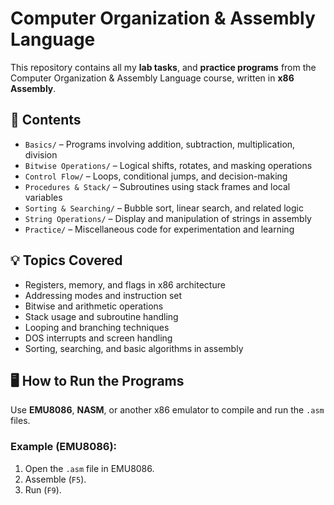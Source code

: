 # Computer Organization & Assembly Language

This repository contains all my **lab tasks**, and **practice programs** from the Computer Organization & Assembly Language course, written in **x86 Assembly**.

## 📂 Contents

- `Basics/` – Programs involving addition, subtraction, multiplication, division  
- `Bitwise Operations/` – Logical shifts, rotates, and masking operations  
- `Control Flow/` – Loops, conditional jumps, and decision-making  
- `Procedures & Stack/` – Subroutines using stack frames and local variables  
- `Sorting & Searching/` – Bubble sort, linear search, and related logic  
- `String Operations/` – Display and manipulation of strings in assembly  
- `Practice/` – Miscellaneous code for experimentation and learning  

## 💡 Topics Covered

- Registers, memory, and flags in x86 architecture  
- Addressing modes and instruction set  
- Bitwise and arithmetic operations  
- Stack usage and subroutine handling  
- Looping and branching techniques  
- DOS interrupts and screen handling  
- Sorting, searching, and basic algorithms in assembly  

## 🖥️ How to Run the Programs

Use **EMU8086**, **NASM**, or another x86 emulator to compile and run the `.asm` files.

### Example (EMU8086):
1. Open the `.asm` file in EMU8086.  
2. Assemble (`F5`).  
3. Run (`F9`).
